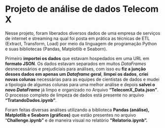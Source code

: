 # Projeto de análise de dados Telecom X

Nesse projeto, foram liberados diversos dados de uma empresa de serviços de internet e streaming na qual foi posta em prática as técnicas de ETL (Extract, Transform, Load) por meio da linguagem de programação Python e suas bibliotecas (Pandas, Matplotlib e Seaborn).

Primeiro **importei os dados** que estavam hospedados em uma URL em **formato JSON**. Os dados estavam separados em muitos *DataFrames* desnecessários e prejudiciais para análises, com isso eu **fiz a junção desses dados em apenas um *Dataframe* geral**, **limpei os dados**, **criei novas colunas** necessárias para as equipes de cientistas de dados e mudei a tipologia de algumas colunas para uma melhor análise e depois **salvei o novo *DataFrame*** já limpo e organizado no Arquivo **“TelecomX_Data.json”**. O processo completo de limpeza de dados está presente no arquivo **“TratandoDados.ipynb”**.

Foram feitas diversas análises utilizando a biblioteca **Pandas (análise), Matplotlib e Seaborn (gráficos)** que estão presentes no arquivo “**Challenge.ipynb”** e de maneira visual no relatório **"Relatorio.ipynb”.**

